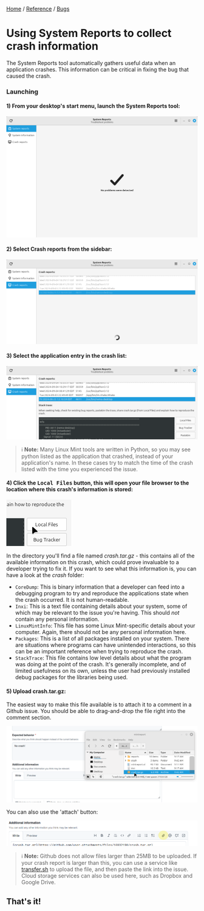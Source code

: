 [Home](/) / 
[Reference](/reference/git/) / 
[Bugs](/reference/git/bugs)

# Using System Reports to collect crash information
The System Reports tool automatically gathers useful data when an application crashes. This information can be critical in fixing the bug that caused the crash.

### Launching

#### 1) From your desktop's start menu, launch the **System Reports** tool:

![Mint Report initial window](/screenshots/bugs-mintreport-crash-info/1-starting-window.png)

#### 2) Select **Crash reports** from the sidebar:

![Crash reports selected](/screenshots/bugs-mintreport-crash-info/2-select-crashes.png)

#### 3) Select the application entry in the crash list:

![Individual report selected](/screenshots/bugs-mintreport-crash-info/3-indiv-report-select.png)

> ℹ️ **Note:** Many Linux Mint tools are written in Python, so you may see python listed as the application that crashed, instead of your application's name. In these cases try to match the time of the crash listed with the time you experienced the issue.

#### 4) Click the <kbd>Local Files</kbd> button, this will open your file browser to the location where this crash's information is stored:

![Click local files](/screenshots/bugs-mintreport-crash-info/4-click-local.png)

In the directory you'll find a file named *crash.tar.gz* - this contains all of the available information on this crash, which could prove invaluable to a developer trying to fix it. If you want to see what this information is, you can have a look at the *crash* folder:

- `CoreDump`: This is binary information that a developer can feed into a debugging program to try and reproduce the applications state when the crash occurred. It is not human-readable.
- `Inxi`: This is a text file containing details about your system, some of which may be relevant to the issue you're having. This should *not* contain any personal information.
- `LinuxMintInfo`: This file has some Linux Mint-specific details about your computer. Again, there should not be any personal information here.
- `Packages`: This is a list of all packages installed on your system. There are situations where programs can have unintended interactions, so this can be an important reference when trying to reproduce the crash.
- `StackTrace`: This file contains low level details about what the program was doing at the point of the crash. It's generally incomplete, and of limited usefulness on its own, unless the user had previously installed debug packages for the libraries being used.

#### 5) Upload crash.tar.gz:

The easiest way to make this file available is to attach it to a comment in a Github issue. You should be able to drag-and-drop the file right into the comment section.

![Drag into issue](/screenshots/bugs-mintreport-crash-info/5-drag-to-issue.gif)

You can also use the 'attach' button:

![Attach button](/screenshots/bugs-mintreport-crash-info/6-attach-button.png)

> ℹ️ **Note:** Github does not allow files larger than 25MB to be uploaded. If your crash report is larger than this, you can use a service like [transfer.sh](https://transfer.sh) to upload the file, and then paste the link into the issue. Cloud storage services can also be used here, such as Dropbox and Google Drive.

## That's it!
